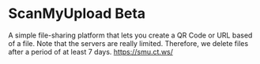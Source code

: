 # ScanMyUpload **Beta**
A simple file-sharing platform that lets you create a QR Code or URL based of a file. Note that the servers are really limited. Therefore, we delete files after a period of at least 7 days.
https://smu.ct.ws/
